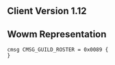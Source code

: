 ## Client Version 1.12

## Wowm Representation
```rust,ignore
cmsg CMSG_GUILD_ROSTER = 0x0089 {
}

```
